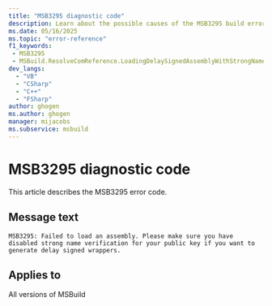 ```yaml
---
title: "MSB3295 diagnostic code"
description: Learn about the possible causes of the MSB3295 build error, and get troubleshooting tips.
ms.date: 05/16/2025
ms.topic: "error-reference"
f1_keywords:
 - MSB3295
 - MSBuild.ResolveComReference.LoadingDelaySignedAssemblyWithStrongNameVerificationEnabled
dev_langs:
  - "VB"
  - "CSharp"
  - "C++"
  - "FSharp"
author: ghogen
ms.author: ghogen
manager: mijacobs
ms.subservice: msbuild
---
```


# MSB3295 diagnostic code

<!-- :::ErrorDefinitionDescription::: -->
<!-- :::editable-content name="introDescription"::: -->
This article describes the MSB3295 error code.
<!-- :::editable-content-end::: -->

## Message text

<!-- :::editable-content name="messageText"::: -->
`MSB3295: Failed to load an assembly. Please make sure you have disabled strong name verification for your public key if you want to generate delay signed wrappers.`
<!-- :::editable-content-end::: -->
<!-- MSB3295: Failed to load an assembly. Please make sure you have disabled strong name verification for your public key if you want to generate delay signed wrappers. {0} -->

<!-- :::editable-content name="postOutputDescription"::: -->
<!--
{StrBegin="MSB3295: "}
-->
<!-- :::editable-content-end::: -->
<!-- :::ErrorDefinitionDescription-end::: -->

## Applies to

All versions of MSBuild

